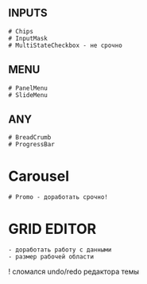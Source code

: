 ## INPUTS
    # Chips
    # InputMask
    # MultiStateCheckbox - не срочно

## MENU
    # PanelMenu
    # SlideMenu

## ANY
    # BreadCrumb
    # ProgressBar


# Carousel
    # Promo - доработать срочно!


# GRID EDITOR
    - доработать работу с данными
    - размер рабочей области


! сломался undo/redo редактора темы